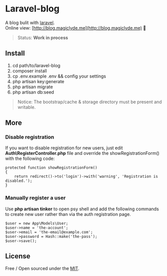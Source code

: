 # Laravel-blog
A blog bulit with [laravel](https://laravel.com/).<br/>
Online view: [http://blog.magiclyde.me](http://blog.magiclyde.me) :rocket:<br/>

> Status: **Work in process**

## Install
1. cd path/to/laravel-blog
2. composer install
3. cp .env.example .env && config your settings
4. php artisan key:generate 
5. php artisan migrate
6. php artisan db:seed

> Notice: The bootstrap/cache & storage directory must be present and writable.

## More
### Disable registration
If you want to disable registration for new users, just edit **Auth\RegisterController.php** file and override the showRegistrationForm() with the following code:

    protected function showRegistrationForm()
    {
        return redirect()->to('login')->with('warning', 'Registration is disabled.');
    }

### Manually register a user 
Use **php artisan tinker** to open psy shell and add the following commands to create new user rather than via the auth registration page.
    
	$user = new App\Models\User;
	$user->name = 'the-account';
    $user->email = 'the-email@example.com';
    $user->password = Hash::make('the-pass');
    $user->save();

## License
Free / Open sourced under the [MIT](https://github.com/magiclyde/laravel-blog/blob/master/LICENSE).
